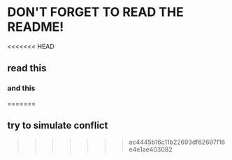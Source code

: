 # DON'T FORGET TO READ THE README!

<<<<<<< HEAD
## read this

### and this 
=======
## try to simulate conflict
>>>>>>> ac4445b16c11b22693df62697f16e4e1ae403082
